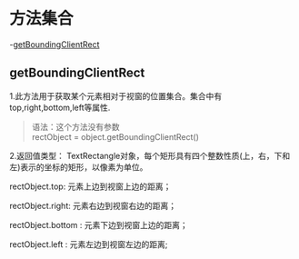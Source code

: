 # 方法集合
-[getBoundingClientRect](getBoundingClientRect)

## getBoundingClientRect

1.此方法用于获取某个元素相对于视窗的位置集合。集合中有top,right,bottom,left等属性.  

> 语法：这个方法没有参数  
> rectObject = object.getBoundingClientRect()  

2.返回值类型： TextRectangle对象，每个矩形具有四个整数性质(上，右，下和左)表示的坐标的矩形，以像素为单位。  

rectObject.top: 元素上边到视窗上边的距离；  

rectObject.right: 元素右边到视窗右边的距离；

rectObject.bottom : 元素下边到视窗上边的距离；

rectObject.left : 元素左边到视窗左边的距离;


